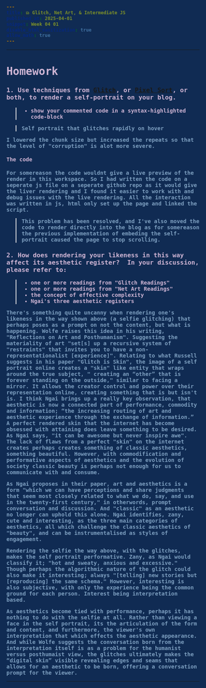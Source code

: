 ```yaml
---
title: 💥 Glitch, Net Art, & Intermediate JS
published_at: 2025-04-01
snippet: Week 04 01
disable_html_sanitization: true
allow_math: true
---
```


<style>
  @import url('https://fonts.googleapis.com/css2?family=Cutive+Mono&display=swap');
  @import url('https://use.typekit.net/jyw5vxq.css');

h1, h3, h4, p, pre, ul, li {
  /* font-family: "Cutive Mono", monospace;
  font-weight: 700;
  font-style: normal; */

  font-family: "prestige-elite-std", monospace;
  font-weight: 600;
  font-style: normal;
  color:#CEB5D4;
}

 .text-gray-500, .markdown-body blockquote {color:#E872B0}
 .markdown-body {background-color:#102B53;}
  html {background-color:#102B53;}
  h1 {; font-weight: 800;}
  p, pre, ul {color:#7D9FC0;}
  .markdown-body a {color:#4E7AB1; text-decoration:underline;}
</style>

---

# Homework

### 1. Use techniques from [Glitch](https://blog.science.family/240405_glitch), or [Pixel Sort](https://blog.science.family/240408_pixel_sort), or both, to render a self-portrait on your blog.

> - show your commented code in a syntax-highlighted code-block

<canvas id="canvas" style= "margin-bottom: 5%;"></canvas>

<!-- <iframe id="w04-01" src="https://sams4m.github.io/comm2747-cr-coding/w04-01/"></iframe> -->

> Self portrait that glitches rapidly on hover

I lowered the chunk size but increased the repeats so that the level of "corruption" is alot more severe.

<!-- <script type="module">

   const iframe  = document.getElementById (`w04-01`)
   iframe.width  = iframe.parentNode.scrollWidth
   iframe.height = iframe.width * 9 / 16 + 42

</script> -->

#### The code

For somereason the code wouldnt give a live preview of the render in this workspace. So I had written the code on a seperate js file on a seperate github repo as it would give the liver rendering and I found it easier to work with and debug issues with the live rendering. All the interaction was written in js, html only set up the page and linked the script.

> This problem has been resolved, and I've also moved the code to render directly into the blog as for somereason the previous implementation of embeding the self-portrait caused the page to stop scrolling.

### 2. How does rendering your likeness in this way affect its aesthetic register?  In your discussion, please refer to:

> - one or more readings from "Glitch Readings"
> - one or more readings from "Net Art Readings"
> - the concept of effective complexity
> - Ngai's three aesthetic registers

There's something quite uncanny when rendering one's likeness in the way shown above (a selfie glitching) that perhaps poses as a prompt on not the content, but what is happening. Wolfe raises this idea in his writing, "Reflections on Art and Posthumanism". Suggesting the materiality of art "set[s] up a recursive system of "restraints" that invites you to have a non-representationalist [experience]". Relating to what Russell suggests in his paper "Glitch is Skin", the image of a self portrait online creates a "skin" like entity that wraps around the true subject, " creating an “other” that is forever standing on the outside," similar to facing a mirror. It allows the creator control and power over their representation online, creating something that is but isn't is. I think Ngai brings up a really key observation, that aesthetic is now a connected part of performance, commodity and information; “the increasing routing of art and aesthetic experience through the exchange of information.” A perfect rendered skin that the internet has become obsessed with attaining does leave something to be desired. As Ngai says, "it can be awesome but never inspire awe". The lack of flaws from a perfect "skin" on the internet creates perhaps creates something of classic aesthetics, something beautiful. However, with commodification and performative aspects of aesthetics and the evolution of society classic beauty is perhaps not enough for us to communicate with and consume.

As Ngai proposes in their paper, art and aesthetics is a form "which we can have perceptions and share judgments that seem most closely related to what we do, say, and use in the twenty-first century," in otherwords, prompt conversation and discussion. And "classic" as an aesthetic no longer can uphold this alone. Ngai identifies, zany, cute and interesting, as the three main categories of aesthetics, all which challenge the classic aesthetics of "beauty", and can be instrumentalised as styles of engagement.

Rendering the selfie the way above, with the glitches, makes the self portrait performative. Zany, as Ngai would classify it; "hot and sweaty, anxious and excessive." Though perhaps the algorithmic nature of the glitch could also make it interesting; always "[telling] new stories but [reproducing] the same schema." However, interesting is also subjective, with only the experience being the common ground for each person. Interest being interpretation based.

As aesthetics become tied with performance, perhaps it has nothing to do with the selfie at all. Rather than viewing a face in the self portrait, its the articulation of the form and content, and furthermore, the viewer's own interpretation that which effects the aesthetic appearance. And while Wolfe suggests the conversation born from the interpretation itself is as a problem for the humanist versus posthumaist view, the glitches ultimately makes the “digital skin” visible revealing edges and seams that allows for an aesthetic to be born, offering a conversation prompt for the viewer.

---

<script type="module" id="script">
// create canvas
const cnv = document.getElementById('canvas');
// styling
cnv.width = cnv.parentNode.scrollWidth;
cnv.height = cnv.width;
cnv.style.backgroundColor = `deeppink`;

// gets 2d context of canvas
const ctx = cnv.getContext(`2d`);

//SETTING UP IMAGE -----------------------------------------------------
// var to store base64 representation of the image
let img_data;

// draw an image i function
// drawing image onto 2d contex of canvas
// drawImage(image, dx, dy, dWidth, dHeight)
// dx,dy = distance from 0,0 (top left)
const draw = (i) => ctx.drawImage(i, 0, 0, cnv.width, cnv.height);

// creates new instance of Image object type in img
const img = new Image();
// when img loads
img.onload = () => {
  // resize canvas height to maintain the image's aspect ratio
  cnv.height = cnv.width * (img.height / img.width);
  // draw original img
  draw(img);
  // converts img to a base64 JPEG string
  img_data = cnv.toDataURL("image/jpeg");
  // initiates glitch process
  add_glitch();
};
// img source = selfie.jpeg
img.src = `/W04/selfie.jpeg`;

// GLITCH LOGIC ---------------------------------------------------------
// function to get a random integer from 0 to max - 1
const rand_int = (max) => Math.floor(Math.random() * max);

// recursive function that randomly slices and removes chunks
// from the base64 image string
// returning a corrupted ver
const glitchify = (data, chunk_max, repeats) => {
  // chunk size = a random number from 0 to chunk max/4
  // then multiply rand int by 4
  const chunk_size = rand_int(chunk_max / 4) * 4;
  // index = random number from 0 to length of data - 24 - chunk size
  // from above, then add 24 after
  const i = rand_int(data.length - 24 - chunk_size) + 24;
  // front = data 0 till index from above
  const front = data.slice(0, i);
  // back = data index + chunk size till end of data
  const back = data.slice(i + chunk_size, data.length);
  // result = front + back string
  // will be missing the chunk size --> this is the "corrupted"
  const result = front + back;
  // ternary operator; If repeats = 0, return result
  // else call glitchify() again with repeats - 1
  return repeats == 0 ? result : glitchify(result, chunk_max, repeats - 1);
};

// CREATING GLITCHING FRAMES ------------------------------------------------
// array that stores multiple glitched images
const glitch_arr = [];

// function that creates 12 glitched images instances and stores
// into glitch array
const add_glitch = () => {
  // creating new instance index of Image obj
  const i = new Image();
  // when new instance index loads
  i.onload = () => {
    // push into glitch array
    glitch_arr.push(i);
    // if less than 12 instances repeat
    if (glitch_arr.length < 12) add_glitch();
    // otherwise draw frame
    else draw_frame();
  };
  // source of index is glitched image
  // data = img_data (string)
  // max chunk size = 25
  // 30 repeats
  i.src = glitchify(img_data, 25, 30);
};

// ANIMATION --------------------------------------------------------
// boolean to control when glitching happens
let is_glitch = false;

// adding event listener for when mouse enters canvas
// makes is glitching true
cnv.addEventListener("mouseenter", () => {
  is_glitch = true;
});

// adding event listener for when mouse leaves canvas
// makes is glitching false
cnv.addEventListener("mouseleave", () => {
  is_glitch = false;
});

// var to store current index of glitched image (from glitch_arr)
let glitch_i = 0;

// drawing the image frames
const draw_frame = () => {
  // if is glitch is true
  if (is_glitch) {
    // pick a random glitch frame
    glitch_i = rand_int(glitch_arr.length);
    // draw glitched image
    draw(glitch_arr[glitch_i]);
  } else {
    // else draw original image
    draw(img);
  }
  // keep looping animation
  requestAnimationFrame(draw_frame);
};
</script>

<script type="module">
   import codeBlockRenderer from "/scripts/codeblock_renderer.js"
   codeBlockRenderer (document, `script`, `canvas`)
</script>
